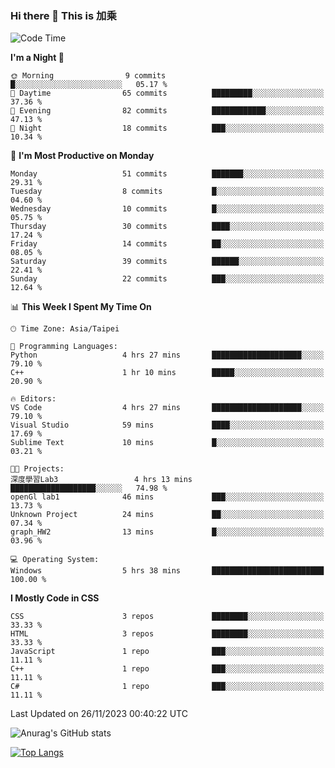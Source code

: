 ### Hi there 👋 This is 加乘



<!--START_SECTION:waka-->
![Code Time](http://img.shields.io/badge/Code%20Time-29%20hrs%2032%20mins-blue)

**I'm a Night 🦉** 

```text
🌞 Morning                9 commits           █░░░░░░░░░░░░░░░░░░░░░░░░   05.17 % 
🌆 Daytime                65 commits          █████████░░░░░░░░░░░░░░░░   37.36 % 
🌃 Evening                82 commits          ████████████░░░░░░░░░░░░░   47.13 % 
🌙 Night                  18 commits          ███░░░░░░░░░░░░░░░░░░░░░░   10.34 % 
```
📅 **I'm Most Productive on Monday** 

```text
Monday                   51 commits          ███████░░░░░░░░░░░░░░░░░░   29.31 % 
Tuesday                  8 commits           █░░░░░░░░░░░░░░░░░░░░░░░░   04.60 % 
Wednesday                10 commits          █░░░░░░░░░░░░░░░░░░░░░░░░   05.75 % 
Thursday                 30 commits          ████░░░░░░░░░░░░░░░░░░░░░   17.24 % 
Friday                   14 commits          ██░░░░░░░░░░░░░░░░░░░░░░░   08.05 % 
Saturday                 39 commits          ██████░░░░░░░░░░░░░░░░░░░   22.41 % 
Sunday                   22 commits          ███░░░░░░░░░░░░░░░░░░░░░░   12.64 % 
```


📊 **This Week I Spent My Time On** 

```text
🕑︎ Time Zone: Asia/Taipei

💬 Programming Languages: 
Python                   4 hrs 27 mins       ████████████████████░░░░░   79.10 % 
C++                      1 hr 10 mins        █████░░░░░░░░░░░░░░░░░░░░   20.90 % 

🔥 Editors: 
VS Code                  4 hrs 27 mins       ████████████████████░░░░░   79.10 % 
Visual Studio            59 mins             ████░░░░░░░░░░░░░░░░░░░░░   17.69 % 
Sublime Text             10 mins             █░░░░░░░░░░░░░░░░░░░░░░░░   03.21 % 

🐱‍💻 Projects: 
深度學習Lab3                 4 hrs 13 mins       ███████████████████░░░░░░   74.98 % 
openGl lab1              46 mins             ███░░░░░░░░░░░░░░░░░░░░░░   13.73 % 
Unknown Project          24 mins             ██░░░░░░░░░░░░░░░░░░░░░░░   07.34 % 
graph_HW2                13 mins             █░░░░░░░░░░░░░░░░░░░░░░░░   03.96 % 

💻 Operating System: 
Windows                  5 hrs 38 mins       █████████████████████████   100.00 % 
```

**I Mostly Code in CSS** 

```text
CSS                      3 repos             ████████░░░░░░░░░░░░░░░░░   33.33 % 
HTML                     3 repos             ████████░░░░░░░░░░░░░░░░░   33.33 % 
JavaScript               1 repo              ███░░░░░░░░░░░░░░░░░░░░░░   11.11 % 
C++                      1 repo              ███░░░░░░░░░░░░░░░░░░░░░░   11.11 % 
C#                       1 repo              ███░░░░░░░░░░░░░░░░░░░░░░   11.11 % 
```




 Last Updated on 26/11/2023 00:40:22 UTC
<!--END_SECTION:waka-->


![Anurag's GitHub stats](https://github-readme-stats.vercel.app/api?username=40436michael&show_icons=true)

[![Top Langs](https://github-readme-stats.vercel.app/api/top-langs/?username=40436michael&layout=compact)](https://github.com/anuraghazra/github-readme-stats)



<!--
**40436michael/40436michael** is a ✨ _special_ ✨ repository because its `README.md` (this file) appears on your GitHub profile.

Here are some ideas to get you started:

- 🔭 I’m currently working on ...
- 🌱 I’m currently learning ...
- 👯 I’m looking to collaborate on ...
- 🤔 I’m looking for help with ...
- 💬 Ask me about ...
- 📫 How to reach me: ...
- 😄 Pronouns: ...
- ⚡ Fun fact: ...
-->

